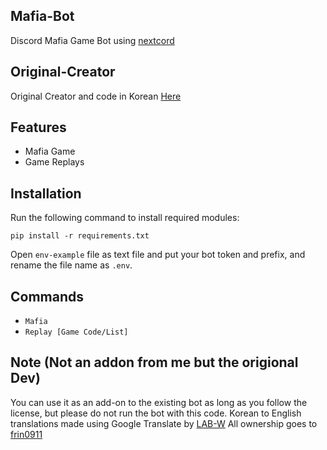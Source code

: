 ## Mafia-Bot
Discord Mafia Game Bot using [nextcord](https://github.com/nextcord/nextcord)

## Original-Creator
Original Creator and code in Korean [Here](https://github.com/frin0911/Mafia-Bot)

## Features
- Mafia Game
- Game Replays

## Installation
Run the following command to install required modules:
```
pip install -r requirements.txt
```

Open `env-example` file as text file and put your bot token and prefix, and rename the file name as `.env`.


## Commands
- `Mafia`
- `Replay [Game Code/List]`

## Note (Not an addon from me but the origional Dev)
You can use it as an add-on to the existing bot as long as you follow the license, but please do not run the bot with this code.
Korean to English translations made using Google Translate by [LAB-W](https://github.com/LAB-W404)
All ownership goes to [frin0911](https://github.com/frin0911)
